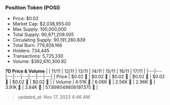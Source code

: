 
  ### Position Token (POSI)
  - Price: $0.02
  - Market Cap: $2,038,955.00
  - Max Supply: 100,000,000
  - Total Supply: 90,971,209.005
  - Circulating Supply: 90,191,280.839
  - Total Burn: 779,928.166
  - Holders: 734,445
  - Transactions: 5,725,330
  - Volume: $392,610,300.82

  **7D Price & Volume**
  | | 11&#x2F;11 | 12&#x2F;11 | 13&#x2F;11 | 14&#x2F;11 | 15&#x2F;11 | 16&#x2F;11 | 17&#x2F;11 |
  |---|---|---|---|---|---|---|---|
  | Price | $0.02 🚀 | $0.02 🚀 | $0.02 🚀 | $0.02 🚀 | $0.02 🚀 | $0.02 🔻 | $0.02 🔻 |
  | Volume | 4.51K 🔻 | 6.06K 🚀 | 2.56K 🔻 | 2.96K 🚀 | 3.91K 🚀 | 3.84K 🔻 | 57.899049806197375 🔻 |

  > updated_at: Nov 17, 2023 4:46 AM
